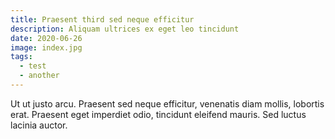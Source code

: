 ```yaml
---
title: Praesent third sed neque efficitur
description: Aliquam ultrices ex eget leo tincidunt
date: 2020-06-26
image: index.jpg
tags:
  - test
  - another
---
```


Ut ut justo arcu. Praesent sed neque efficitur,
venenatis diam mollis, lobortis erat. Praesent eget
imperdiet odio, tincidunt eleifend mauris. Sed luctus lacinia auctor.
